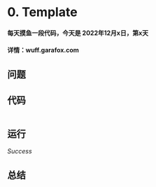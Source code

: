 # 0. Template

#### 每天摸鱼一段代码，今天是 **2022年12月x日**，第x天

#### 详情：wuff.garafox.com 

## 问题



## 代码

```c

```

## 运行

*Success*



## 总结

